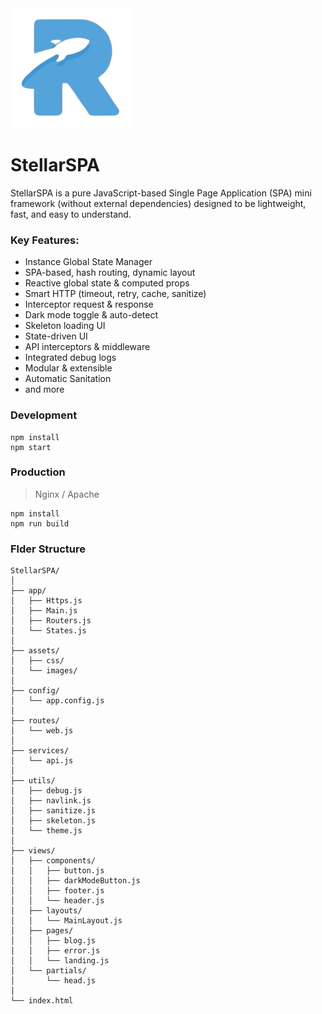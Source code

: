 <img src="./assets/images/icon.png" alt="icon" />

# StellarSPA

StellarSPA is a pure JavaScript-based Single Page Application (SPA) mini framework (without external dependencies) designed to be lightweight, fast, and easy to understand.

### Key Features:

- Instance Global State Manager
- SPA-based, hash routing, dynamic layout
- Reactive global state & computed props
- Smart HTTP (timeout, retry, cache, sanitize)
- Interceptor request & response
- Dark mode toggle & auto-detect
- Skeleton loading UI
- State-driven UI
- API interceptors & middleware
- Integrated debug logs
- Modular & extensible
- Automatic Sanitation
- and more

### Development

```
npm install
npm start
```


### Production

> Nginx / Apache

```
npm install
npm run build
```

### Flder Structure

```
StellarSPA/
│
├── app/
│   ├── Https.js 
│   ├── Main.js 
│   ├── Routers.js 
│   └── States.js 
│
├── assets/
│   ├── css/
│   └── images/
│
├── config/
│   └── app.config.js
│
├── routes/
│   └── web.js
│
├── services/
│   └── api.js
│
├── utils/
│   ├── debug.js
│   ├── navlink.js
│   ├── sanitize.js
│   ├── skeleton.js
│   └── theme.js
│
├── views/
│   ├── components/
│   │   ├── button.js
│   │   ├── darkModeButton.js
│   │   ├── footer.js
│   │   └── header.js
│   ├── layouts/
│   │   └── MainLayout.js
│   ├── pages/
│   │   ├── blog.js
│   │   ├── error.js
│   │   └── landing.js
│   └── partials/
│       └── head.js
│
└── index.html

```
